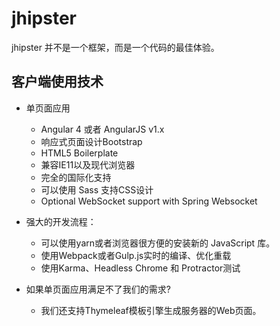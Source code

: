 # jhipster

jhipster 并不是一个框架，而是一个代码的最佳体验。

## 客户端使用技术

* 单页面应用
    * Angular 4 或者 AngularJS v1.x
    * 响应式页面设计Bootstrap
    * HTML5 Boilerplate
    * 兼容IE11以及现代浏览器
    * 完全的国际化支持
    * 可以使用 Sass 支持CSS设计
    * Optional WebSocket support with Spring Websocket

* 强大的开发流程：
    * 可以使用yarn或者浏览器很方便的安装新的 JavaScript 库。
    * 使用Webpack或者Gulp.js实时的编译、优化重载
    * 使用Karma、Headless Chrome 和 Protractor测试

* 如果单页面应用满足不了我们的需求?
    * 我们还支持Thymeleaf模板引擎生成服务器的Web页面。


